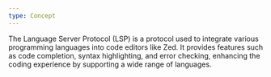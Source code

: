 ```yaml
---
type: Concept
---
```


The Language Server Protocol (LSP) is a protocol used to integrate various programming languages into code editors like Zed. It provides features such as code completion, syntax highlighting, and error checking, enhancing the coding experience by supporting a wide range of languages.